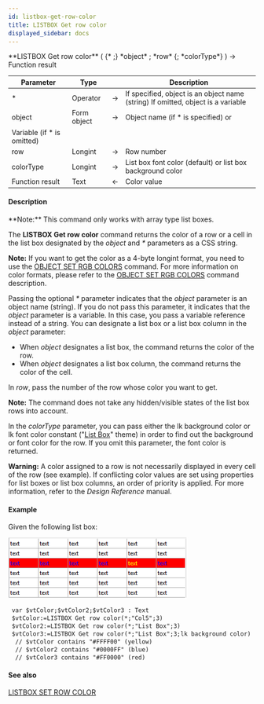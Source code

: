 ```yaml
---
id: listbox-get-row-color
title: LISTBOX Get row color
displayed_sidebar: docs
---
```


<!--REF #_command_.LISTBOX Get row color.Syntax-->**LISTBOX Get row color** ( {* ;} *object* ; *row* {; *colorType*} )  -> Function result<!-- END REF-->
<!--REF #_command_.LISTBOX Get row color.Params-->
| Parameter | Type |  | Description |
| --- | --- | --- | --- |
| * | Operator | -> | If specified, object is an object name (string) If omitted, object is a variable |
| object | Form object | -> | Object name (if * is specified) or
Variable (if * is omitted) |
| row | Longint | -> | Row number |
| colorType | Longint | -> | List box font color (default) or list box background color |
| Function result | Text | <- | Color value |

<!-- END REF-->

#### Description 

<!--REF #_command_.LISTBOX Get row color.Summary-->**Note:** This command only works with array type list boxes.<!-- END REF-->

The **LISTBOX Get row color** command returns the color of a row or a cell in the list box designated by the *object* and *\** parameters as a CSS string.

**Note:** If you want to get the color as a 4-byte longint format, you need to use the [OBJECT SET RGB COLORS](object-set-rgb-colors.md) command. For more information on color formats, please refer to the [OBJECT SET RGB COLORS](object-set-rgb-colors.md) command description. 

Passing the optional *\** parameter indicates that the *object* parameter is an object name (string). If you do not pass this parameter, it indicates that the *object* parameter is a variable. In this case, you pass a variable reference instead of a string. You can designate a list box or a list box column in the *object* parameter:

* When *object* designates a list box, the command returns the color of the row.
* When *object* designates a list box column, the command returns the color of the cell.

In *row*, pass the number of the row whose color you want to get. 

**Note:** The command does not take any hidden/visible states of the list box rows into account.

In the *colorType* parameter, you can pass either the lk background color or lk font color constant ("[List Box](/4Dv20R6/4D/20-R6/List-Box.302-6958504.en.html)" theme) in order to find out the background or font color for the row. If you omit this parameter, the font color is returned.

**Warning:** A color assigned to a row is not necessarily displayed in every cell of the row (see example). If conflicting color values are set using properties for list boxes or list box columns, an order of priority is applied. For more information, refer to the *Design Reference* manual.

#### Example 

Given the following list box:

![](../assets/en/commands/pict1205393.fr.png)

```4d
 var $vtColor;$vtColor2;$vtColor3 : Text
 $vtColor:=LISTBOX Get row color(*;"Col5";3)
 $vtColor2:=LISTBOX Get row color(*;"List Box";3)
 $vtColor3:=LISTBOX Get row color(*;"List Box";3;lk background color)
  // $vtColor contains "#FFFF00" (yellow)
  // $vtColor2 contains "#0000FF" (blue)
  // $vtColor3 contains "#FF0000" (red)
```

#### See also 

[LISTBOX SET ROW COLOR](listbox-set-row-color.md)  